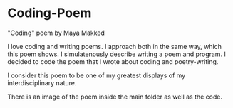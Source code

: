 # Coding-Poem
"Coding" poem by Maya Makked

I love coding and writing poems. I approach both in the same way, which this poem shows. I simulatenously describe writing a poem and program. I decided to code the poem that I wrote about coding and poetry-writing.

I consider this poem to be one of my greatest displays of my interdisciplinary nature. 

There is an image of the poem inside the main folder as well as the code. 
